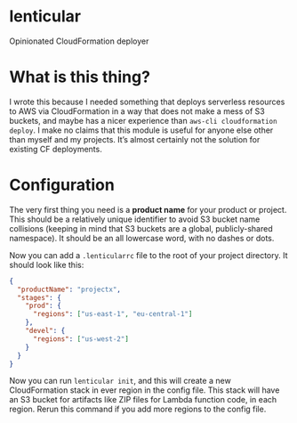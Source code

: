 # lenticular

Opinionated CloudFormation deployer

# What is this thing?

I wrote this because I needed something that deploys serverless resources to
AWS via CloudFormation in a way that does not make a mess of S3 buckets, and
maybe has a nicer experience than `aws-cli cloudformation deploy`. I make
no claims that this module is useful for anyone else other than myself and
my projects. It’s almost certainly not the solution for existing CF
deployments.

# Configuration

The very first thing you need is a **product name** for your product or project.
This should be a relatively unique identifier to avoid S3 bucket name
collisions (keeping in mind that S3 buckets are a global, publicly-shared
namespace). It should be an all lowercase word, with no dashes or dots.

Now you can add a `.lenticularrc` file to the root of your project directory.
It should look like this:

```json
{
  "productName": "projectx",
  "stages": {
    "prod": {
      "regions": ["us-east-1", "eu-central-1"]
    },
    "devel": {
      "regions": ["us-west-2"]
    }
  }
}
```

Now you can run `lenticular init`, and this will create a new CloudFormation
stack in ever region in the config file. This stack will have an S3 bucket
for artifacts like ZIP files for Lambda function code, in each region. Rerun
this command if you add more regions to the config file.
 
